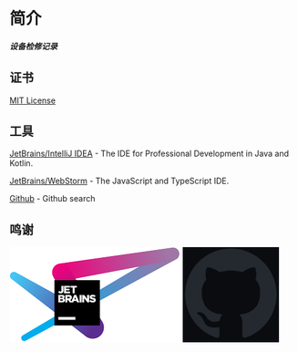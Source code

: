 # 简介

##### 设备检修记录
    
## 证书
<a href="https://github.com/kaclok/DeviceNote/blob/main/LICENSE.txt">MIT License</a></p>

## 工具
[JetBrains/IntelliJ IDEA](https://www.jetbrains.com/idea/) - The IDE for Professional Development in Java and Kotlin.

[JetBrains/WebStorm](https://www.jetbrains.com/webstorm//) - The JavaScript and TypeScript IDE.

[Github](https://github.com/search) - Github search

## 鸣谢
![](imgs/JetBrains.png)  ![](imgs/github-mark.png) 
